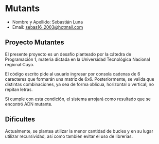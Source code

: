 # Mutants
* Nombre y Apellido: Sebastián Luna
* Email: sebas16_2003@hotmail.com

## Proyecto Mutantes

El presente proyecto es un desafío planteado por la cátedra de Programación 1, materia dictada en la Universidad Tecnológica Nacional regional Cuyo.

El código escrito pide al usuario ingresar por consola cadenas de 6 caracteres que formarán una matriz de 6x6. Posteriormente, se valida que distintas combinaciones, ya sea de forma oblicua, horizontal o vertical, no repitan letras.

Si cumple con esta condición, el sistema arrojará como resultado que se encontró ADN mutante.

## Dificultes

Actualmente, se plantea utilizar la menor cantidad de bucles y en su lugar utilizar recursividad, así como también evitar el uso de librerías.

